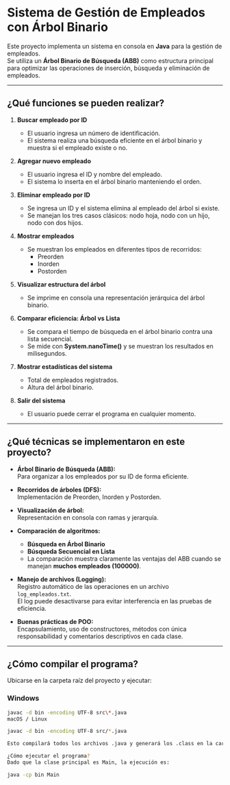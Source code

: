 #  Sistema de Gestión de Empleados con Árbol Binario

Este proyecto implementa un sistema en consola en **Java** para la gestión de empleados.  
Se utiliza un **Árbol Binario de Búsqueda (ABB)** como estructura principal para optimizar las operaciones de inserción, búsqueda y eliminación de empleados.  

---

##  ¿Qué funciones se pueden realizar?

1. **Buscar empleado por ID**  
   - El usuario ingresa un número de identificación.  
   - El sistema realiza una búsqueda eficiente en el árbol binario y muestra si el empleado existe o no.  

2. **Agregar nuevo empleado**  
   - El usuario ingresa el ID y nombre del empleado.  
   - El sistema lo inserta en el árbol binario manteniendo el orden.  

3. **Eliminar empleado por ID**  
   - Se ingresa un ID y el sistema elimina al empleado del árbol si existe.  
   - Se manejan los tres casos clásicos: nodo hoja, nodo con un hijo, nodo con dos hijos.  

4. **Mostrar empleados**  
   - Se muestran los empleados en diferentes tipos de recorridos:  
     - Preorden  
     - Inorden  
     - Postorden  

5. **Visualizar estructura del árbol**  
   - Se imprime en consola una representación jerárquica del árbol binario.  

6. **Comparar eficiencia: Árbol vs Lista**  
   - Se compara el tiempo de búsqueda en el árbol binario contra una lista secuencial.  
   - Se mide con **System.nanoTime()** y se muestran los resultados en milisegundos.  

7. **Mostrar estadísticas del sistema**  
   - Total de empleados registrados.  
   - Altura del árbol binario.  

8. **Salir del sistema**  
   - El usuario puede cerrar el programa en cualquier momento.  

---

##  ¿Qué técnicas se implementaron en este proyecto?

- **Árbol Binario de Búsqueda (ABB):**  
  Para organizar a los empleados por su ID de forma eficiente.  

- **Recorridos de árboles (DFS):**  
  Implementación de Preorden, Inorden y Postorden.  

- **Visualización de árbol:**  
  Representación en consola con ramas y jerarquía.  

- **Comparación de algoritmos:**  
  - **Búsqueda en Árbol Binario** 
  - **Búsqueda Secuencial en Lista**  
  - La comparación muestra claramente las ventajas del ABB cuando se manejan **muchos empleados (100000)**.  

- **Manejo de archivos (Logging):**  
  Registro automático de las operaciones en un archivo `log_empleados.txt`.  
  El log puede desactivarse para evitar interferencia en las pruebas de eficiencia.  

- **Buenas prácticas de POO:**  
  Encapsulamiento, uso de constructores, métodos con única responsabilidad y comentarios descriptivos en cada clase.  

---

##  ¿Cómo compilar el programa?

Ubicarse en la carpeta raíz del proyecto y ejecutar:

### Windows
```bash
javac -d bin -encoding UTF-8 src\*.java
macOS / Linux

javac -d bin -encoding UTF-8 src/*.java

Esto compilará todos los archivos .java y generará los .class en la carpeta bin/.

¿Cómo ejecutar el programa?
Dado que la clase principal es Main, la ejecución es:

java -cp bin Main

